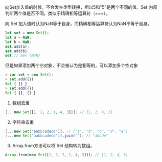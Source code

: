 向Set加入值的时候，不会发生类型转换，所以5和"5"是两个不同的值。Set 内部判断两个值是否不同，类似于精确相等运算符（===）。

向 Set 加入值时认为NaN等于自身，而精确相等运算符认为NaN不等于自身。

```javascript
let set = new Set();
let a = NaN;
let b = NaN;
set.add(a);
set.add(b);
set // Set {NaN}
```

但是如果添加两个空对象，不会被认为是相等的，可以添加多个空对象

```javascript
> var set = new Set();
> set.add({})
Set { {} }
> set.add({})
Set { {}, {} }
```

1. 数组去重
```javascript
[...new Set([1, 2, 2, 1, 4, 3])]; // [1, 2, 4, 3]
```

2. 字符串去重
```javascript
[...new Set('aabbcadecd')]; // ["a", "b", "c", "d", "e"]
[...new Set('aabbcadecd')].join(''); // "abcde"
```

3. Array.from方法可以将 Set 结构转为数组。
```javascript
Array.from(new Set([1, 2, 2, 1, 4, 3])); // [1, 2, 4, 3]
```